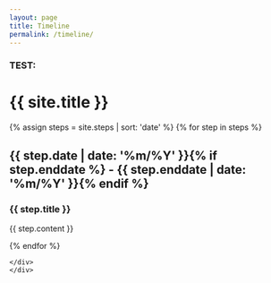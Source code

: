 ```yaml
---
layout: page
title: Timeline
permalink: /timeline/
---
```


### TEST:

<div class="container row">
    <h1 class="cv-title"><span class="black white-text">{{ site.title }}</span></h1>
    {% assign steps = site.steps | sort: 'date' %}
    {% for step in steps %}
    <div class="item">
        <i class="vertical-line"></i>
        <h2 class="item-date">{{ step.date | date: '%m/%Y' }}{% if step.enddate %} - {{ step.enddate | date: '%m/%Y' }}{% endif %}</h2>
        <div class="card-panel">
            <h3 class="card-title">
                {{ step.title }}
            </h3>
            <p>
                {{ step.content }}
            </p>
        </div>
    </div>
    {% endfor %}
    <div class="last-item">
        <i class="vertical-line"></i>
        
    </div>
    </div>


